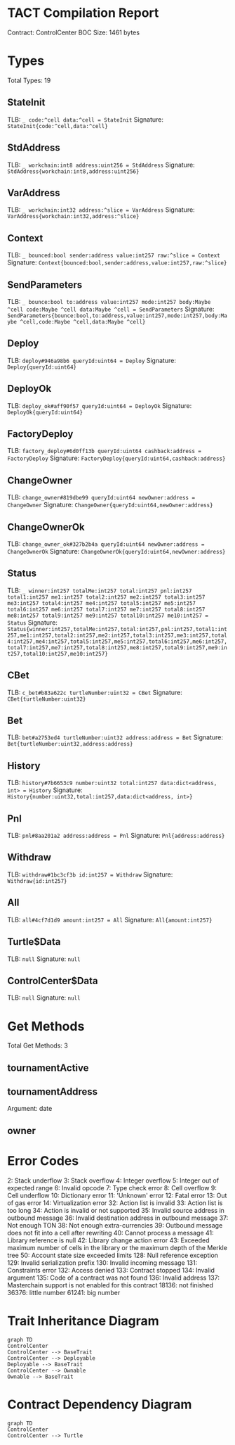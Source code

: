 # TACT Compilation Report
Contract: ControlCenter
BOC Size: 1461 bytes

# Types
Total Types: 19

## StateInit
TLB: `_ code:^cell data:^cell = StateInit`
Signature: `StateInit{code:^cell,data:^cell}`

## StdAddress
TLB: `_ workchain:int8 address:uint256 = StdAddress`
Signature: `StdAddress{workchain:int8,address:uint256}`

## VarAddress
TLB: `_ workchain:int32 address:^slice = VarAddress`
Signature: `VarAddress{workchain:int32,address:^slice}`

## Context
TLB: `_ bounced:bool sender:address value:int257 raw:^slice = Context`
Signature: `Context{bounced:bool,sender:address,value:int257,raw:^slice}`

## SendParameters
TLB: `_ bounce:bool to:address value:int257 mode:int257 body:Maybe ^cell code:Maybe ^cell data:Maybe ^cell = SendParameters`
Signature: `SendParameters{bounce:bool,to:address,value:int257,mode:int257,body:Maybe ^cell,code:Maybe ^cell,data:Maybe ^cell}`

## Deploy
TLB: `deploy#946a98b6 queryId:uint64 = Deploy`
Signature: `Deploy{queryId:uint64}`

## DeployOk
TLB: `deploy_ok#aff90f57 queryId:uint64 = DeployOk`
Signature: `DeployOk{queryId:uint64}`

## FactoryDeploy
TLB: `factory_deploy#6d0ff13b queryId:uint64 cashback:address = FactoryDeploy`
Signature: `FactoryDeploy{queryId:uint64,cashback:address}`

## ChangeOwner
TLB: `change_owner#819dbe99 queryId:uint64 newOwner:address = ChangeOwner`
Signature: `ChangeOwner{queryId:uint64,newOwner:address}`

## ChangeOwnerOk
TLB: `change_owner_ok#327b2b4a queryId:uint64 newOwner:address = ChangeOwnerOk`
Signature: `ChangeOwnerOk{queryId:uint64,newOwner:address}`

## Status
TLB: `_ winner:int257 totalMe:int257 total:int257 pnl:int257 total1:int257 me1:int257 total2:int257 me2:int257 total3:int257 me3:int257 total4:int257 me4:int257 total5:int257 me5:int257 total6:int257 me6:int257 total7:int257 me7:int257 total8:int257 me8:int257 total9:int257 me9:int257 total10:int257 me10:int257 = Status`
Signature: `Status{winner:int257,totalMe:int257,total:int257,pnl:int257,total1:int257,me1:int257,total2:int257,me2:int257,total3:int257,me3:int257,total4:int257,me4:int257,total5:int257,me5:int257,total6:int257,me6:int257,total7:int257,me7:int257,total8:int257,me8:int257,total9:int257,me9:int257,total10:int257,me10:int257}`

## CBet
TLB: `c_bet#b83a622c turtleNumber:uint32 = CBet`
Signature: `CBet{turtleNumber:uint32}`

## Bet
TLB: `bet#a2753ed4 turtleNumber:uint32 address:address = Bet`
Signature: `Bet{turtleNumber:uint32,address:address}`

## History
TLB: `history#7b6653c9 number:uint32 total:int257 data:dict<address, int> = History`
Signature: `History{number:uint32,total:int257,data:dict<address, int>}`

## Pnl
TLB: `pnl#8aa201a2 address:address = Pnl`
Signature: `Pnl{address:address}`

## Withdraw
TLB: `withdraw#1bc3cf3b id:int257 = Withdraw`
Signature: `Withdraw{id:int257}`

## All
TLB: `all#4cf7d1d9 amount:int257 = All`
Signature: `All{amount:int257}`

## Turtle$Data
TLB: `null`
Signature: `null`

## ControlCenter$Data
TLB: `null`
Signature: `null`

# Get Methods
Total Get Methods: 3

## tournamentActive

## tournamentAddress
Argument: date

## owner

# Error Codes
2: Stack underflow
3: Stack overflow
4: Integer overflow
5: Integer out of expected range
6: Invalid opcode
7: Type check error
8: Cell overflow
9: Cell underflow
10: Dictionary error
11: 'Unknown' error
12: Fatal error
13: Out of gas error
14: Virtualization error
32: Action list is invalid
33: Action list is too long
34: Action is invalid or not supported
35: Invalid source address in outbound message
36: Invalid destination address in outbound message
37: Not enough TON
38: Not enough extra-currencies
39: Outbound message does not fit into a cell after rewriting
40: Cannot process a message
41: Library reference is null
42: Library change action error
43: Exceeded maximum number of cells in the library or the maximum depth of the Merkle tree
50: Account state size exceeded limits
128: Null reference exception
129: Invalid serialization prefix
130: Invalid incoming message
131: Constraints error
132: Access denied
133: Contract stopped
134: Invalid argument
135: Code of a contract was not found
136: Invalid address
137: Masterchain support is not enabled for this contract
18136: not finished
36376: little number
61241: big number

# Trait Inheritance Diagram

```mermaid
graph TD
ControlCenter
ControlCenter --> BaseTrait
ControlCenter --> Deployable
Deployable --> BaseTrait
ControlCenter --> Ownable
Ownable --> BaseTrait
```

# Contract Dependency Diagram

```mermaid
graph TD
ControlCenter
ControlCenter --> Turtle
```